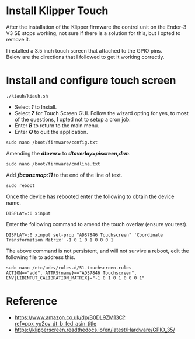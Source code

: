 # Install Klipper Touch

After the installation of the Klipper firmware the control unit on the Ender-3 V3 SE stops working, not sure if there is a solution for this, but I opted to remove it.  

I installed a 3.5 inch touch screen that attached to the GPIO pins.  
Below are the directions that I  followed to get it working correctly.

# Install and configure touch screen

```
./kiauh/kiauh.sh
```
- Select **_1_** to Install.
- Select **_7_** for Touch Screen GUI.
Follow the wizard opting for yes, to most of the questions, I opted not to setup a cron job.
- Enter **_B_** to return to the main menu.
- Enter **_Q_** to quit the application.

```
sudo nano /boot/firmware/config.txt
```
Amending the **_dtover=_** to **_dtoverlay=piscreen,drm_**.
```
sudo nano /boot/firmware/cmdline.txt
```
Add **_fbcon=map:11_** to the end of the line of text.
```
sudo reboot
```
Once the device has rebooted enter the following to obtain the device name.
```
DISPLAY=:0 xinput
```
Enter the following command to amend the touch overlay (ensure you test).
```
DISPLAY=:0 xinput set-prop "ADS7846 Touchscreen" 'Coordinate Transformation Matrix' -1 0 1 0 1 0 0 0 1
```
The above command is not persistent, and will not survive a reboot, edit the following file to address this.
```
sudo nano /etc/udev/rules.d/51-touchscreen.rules
ACTION=="add", ATTRS{name}=="ADS7846 Touchscreen", ENV{LIBINPUT_CALIBRATION_MATRIX}="-1 0 1 0 1 0 0 0 1"
```
 

# Reference

- https://www.amazon.co.uk/dp/B0DL9ZM13C?ref=ppx_yo2ov_dt_b_fed_asin_title
- https://klipperscreen.readthedocs.io/en/latest/Hardware/GPIO_35/

